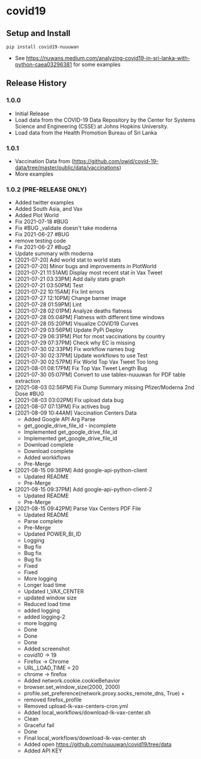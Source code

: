 # covid19

## Setup and Install

```
pip install covid19-nuuuwan
```
* See https://nuwans.medium.com/analyzing-covid19-in-sri-lanka-with-python-caea03296381 for some examples

## Release History

### 1.0.0

* Initial Release
* Load data from the COVID-19 Data Repository by the Center for Systems Science and Engineering (CSSE) at Johns Hopkins University.
* Load data from the Health Promotion Bureau of Sri Lanka

### 1.0.1

* Vaccination Data from (https://github.com/owid/covid-19-data/tree/master/public/data/vaccinations)
* More examples

### 1.0.2 (PRE-RELEASE ONLY)
* Added twitter examples
* Added South Asia, and Vax
* Added Plot World
* Fix 2021-07-18 #BUG
* Fix #BUG _validate doesn't take moderna
* Fix 2021-06-27 #BUG
* remove testing code
* Fix 2021-06-27 #Bug2
* Update summary with moderna
* [2021-07-20] Add world stat to world stats
* [2021-07-20] Minor bugs and improvements in PlotWorld
* [2021-07-21 11:51AM] Display most recent stat in Vax Tweet
* [2021-07-21 03:33PM] Add daily stats graph
* [2021-07-21 03:50PM] Test
* [2021-07-22 10:15AM] Fix lint errors
* [2021-07-27 12:10PM] Change banner image
* [2021-07-28 01:59PM] Lint
* [2021-07-28 02:01PM] Analyze deaths flatness
* [2021-07-28 05:04PM] Flatness with different time windows
* [2021-07-28 05:20PM] Visualize COVID19 Curves
* [2021-07-29 03:56PM] Update PyPi Deploy
* [2021-07-29 06:31PM] Plot for most vaccinations by country
* [2021-07-29 07:37PM] Check why EC is missing
* [2021-07-30 02:33PM] Fix workflow names bug
* [2021-07-30 02:37PM] Update workflows to use Test
* [2021-07-30 02:57PM] Fix World Top Vax Tweet Too long
* [2021-08-01 08:17PM] Fix Top Vax Tweet Length Bug
* [2021-07-30 05:07PM] Convert to use tablex-nuuuwan for PDF table extraction
* [2021-08-03 02:56PM] Fix Dump Summary missing Pfizer/Moderna 2nd Dose #BUG
* [2021-08-03 03:02PM] Fix upload data bug
* [2021-08-07 07:13PM] Fix actives bug
* [2021-08-09 10:44AM] Vaccination Centers Data
  * Added Google API Arg Parse
  * get_google_drive_file_id - incomplete
  * Implemented get_google_drive_file_id
  * Implemented get_google_drive_file_id
  * Download complete
  * Download complete
  * Added workkflows
  * Pre-Merge
* [2021-08-15 09:36PM] Add google-api-python-client
  * Updated README
  * Pre-Merge
* [2021-08-15 09:37PM] Add google-api-python-client-2
  * Updated README
  * Pre-Merge
* [2021-08-15 09:42PM] Parse Vax Centers PDF File
  * Updated README
  * Parse complete
  * Pre-Merge
  * Updated POWER_BI_ID
  * Logging
  * Bug fix
  * Bug fix
  * Bug fix
  * Fixed
  * Fixed
  * More logging
  * Longer load time
  * Updated I_VAX_CENTER
  * updated window size
  * Reduced load time
  * added logging
  * added logging-2
  * more logging
  * Done
  * Done
  * Done
  * Added screenshot
  * covid10 -> 19
  * Firefox -> Chrome
  * URL_LOAD_TIME = 20
  * chrome -> firefox
  * Added network.cookie.cookieBehavior
  * browser.set_window_size(2000, 2000)
  * profile.set_preference(network.proxy.socks_remote_dns, True) + 
  * removed firefox_profile
  * Removed upload-lk-vax-centers-cron.yml
  * Added local_workflows/download-lk-vax-center.sh
  * Clean
  * Graceful fail
  * Done
  * Final local_workflows/download-lk-vax-center.sh
  * Added open https://github.com/nuuuwan/covid19/tree/data
  * Added API KEY
